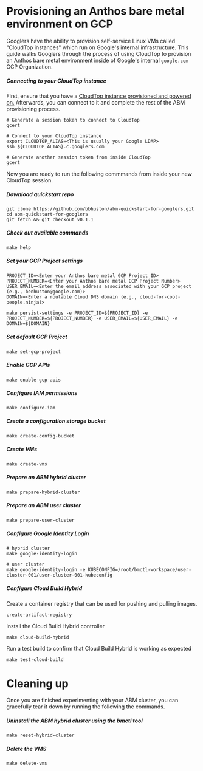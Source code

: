 # Provisioning an Anthos bare metal environment on GCP

Googlers have the ability to provision self-service Linux VMs called "CloudTop instances" which run on Google's internal infrastructure.  This guide walks Googlers through the process of using CloudTop to provision an Anthos bare metal environment inside of Google's internal `google.com` GCP Organization.  

##### Connecting to your CloudTop instance

First, ensure that you have a [CloudTop instance provisioned and powered on.](https://support.google.com/techstop/answer/2662330?hl=en&ref_topic=2683844)  Afterwards, you can connect to it and complete the rest of the ABM provisioning process.

```
# Generate a session token to connect to CloudTop
gcert

# Connect to your CloudTop instance
export CLOUDTOP_ALIAS=<This is usually your Google LDAP>
ssh ${CLOUDTOP_ALIAS}.c.googlers.com

# Generate another session token from inside CloudTop
gcert
```

Now you are ready to run the following commmands from inside your new CloudTop session.

##### Download quickstart repo
```
git clone https://github.com/bbhuston/abm-quickstart-for-googlers.git
cd abm-quickstart-for-googlers
git fetch && git checkout v0.1.1
```

##### Check out available commands 
```
make help
```

##### Set your GCP Project settings
```
PROJECT_ID=<Enter your Anthos bare metal GCP Project ID>
PROJECT_NUMBER=<Enter your Anthos bare metal GCP Project Number>
USER_EMAIL=<Enter the email address associated with your GCP project (e.g., benhuston@google.com)>
DOMAIN=<Enter a routable Cloud DNS domain (e.g., cloud-for-cool-people.ninja)>

make persist-settings -e PROJECT_ID=${PROJECT_ID} -e PROJECT_NUMBER=${PROJECT_NUMBER} -e USER_EMAIL=${USER_EMAIL} -e DOMAIN=${DOMAIN}
```

##### Set default GCP Project
```
make set-gcp-project
```

##### Enable GCP APIs
```
make enable-gcp-apis
```

##### Configure IAM permissions
```
make configure-iam
```

##### Create a configuration storage bucket
```
make create-config-bucket
```

##### Create VMs
```
make create-vms
```

##### Prepare an ABM hybrid cluster
```
make prepare-hybrid-cluster
```

##### Prepare an ABM user cluster
```
make prepare-user-cluster
```

##### Configure Google Identity Login
```
# hybrid cluster
make google-identity-login

# user cluster
make google-identity-login -e KUBECONFIG=/root/bmctl-workspace/user-cluster-001/user-cluster-001-kubeconfig
```

##### Configure Cloud Build Hybrid

Create a container registry that can be used for pushing and pulling images.
```
create-artifact-registry 
```

Install the Cloud Build Hybrid controller
```
make cloud-build-hybrid
```

Run a test build to confirm that Cloud Build Hybrid is working as expected
```
make test-cloud-build
```

# Cleaning up

Once you are finished experimenting with your ABM cluster, you can gracefully tear it down by running the following the commands.

##### Uninstall the ABM hybrid cluster using the bmctl tool
```
make reset-hybrid-cluster
```

##### Delete the VMS
```
make delete-vms
```